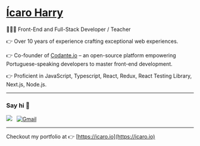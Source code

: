 # [Ícaro Harry](https://icaro.io)

🧑🏽‍💻 Front-End and Full-Stack Developer / Teacher



👉 Over 10 years of experience crafting exceptional web experiences.

👉 Co-founder of [Codante.io](https://codante.io) – an open-source platform empowering Portuguese-speaking developers to master front-end development.

👉 Proficient in JavaScript, Typescript, React, Redux, React Testing Library, Next.js, Node.js.

---

### Say hi 👋

<a href="https://www.linkedin.com/in/ícaro/"><img src="https://img.shields.io/badge/linkedin%20-%230077B5.svg?&style=flat&logo=linkedin&logoColor=white"/></a> &nbsp;
<a href="mailto:me@icaro.io"><img alt="Gmail" src="https://img.shields.io/badge/Gmail-D14836?style=flat&logo=gmail&logoColor=white" /></a> &nbsp;

---

Checkout my portfolio at 👉 [https://icaro.io](https://icaro.io)
